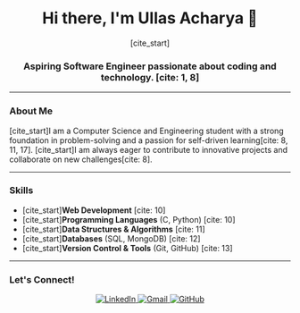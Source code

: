 <div align="center">
  <h1>Hi there, I'm Ullas Acharya 👋</h1>
  [cite_start]<h3>Aspiring Software Engineer passionate about coding and technology. [cite: 1, 8]</h3>
</div>

---

### About Me

[cite_start]I am a Computer Science and Engineering student with a strong foundation in problem-solving and a passion for self-driven learning[cite: 8, 11, 17]. [cite_start]I am always eager to contribute to innovative projects and collaborate on new challenges[cite: 8].

---

### Skills

* [cite_start]**Web Development** [cite: 10]
* [cite_start]**Programming Languages** (C, Python) [cite: 10]
* [cite_start]**Data Structures & Algorithms** [cite: 11]
* [cite_start]**Databases** (SQL, MongoDB) [cite: 12]
* [cite_start]**Version Control & Tools** (Git, GitHub) [cite: 13]

---

### Let's Connect!

<p align="center">
  <a href="https://www.linkedin.com/in/ullasacharya" target="_blank">
    <img src="https://img.shields.io/badge/LinkedIn-0077B5?style=for-the-badge&logo=linkedin&logoColor=white" alt="LinkedIn"/>
  </a>
  <a href="mailto:acharyaullas69@gmail.com">
    <img src="https://img.shields.io/badge/Gmail-D14836?style=for-the-badge&logo=gmail&logoColor=white" alt="Gmail"/>
  </a>
  <a href="https://github.com/UllasAcharya16" target="_blank">
    <img src="https://img.shields.io/badge/GitHub-181717?style=for-the-badge&logo=github&logoColor=white" alt="GitHub"/>
  </a>
</p>
